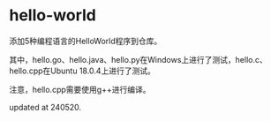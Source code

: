 # hello-world
添加5种编程语言的HelloWorld程序到仓库。

其中，hello.go、hello.java、hello.py在Windows上进行了测试，hello.c、hello.cpp在Ubuntu 18.0.4上进行了测试。

注意，hello.cpp需要使用g++进行编译。

updated at 240520.  
